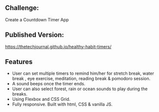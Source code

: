 ## Challenge:
Create a Countdown Timer App

## Published Version:
https://thetechjournal.github.io/healthy-habit-timers/

## Features
* User can set multiple timers to remind him/her for stretch break, water break , eye exercise, meditation, reading break & pomodoro session. 
* A sound beeps once the timer ends. 
* User can also select forest, rain or ocean sounds to play during the breaks.
* Using Flexbox and CSS Grid.
* Fully responsive. Built with html, CSS & vanilla JS.
